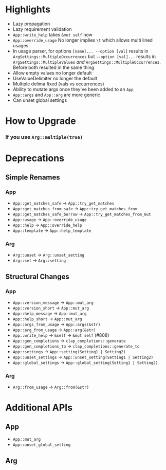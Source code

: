 # Highlights

* Lazy propagation
* Lazy requirement validation
* `App::write_help` takes `&mut self` now
* `App::override_usage` No longer implies `\t` which allows multi lined usages
* In usage parser, for options `[name]... --option [val]` results in `ArgSettings::MultipleOccurrences` but `--option [val]...` results in `ArgSettings::MultipleValues` *and* `ArgSettings::MultipleOccurrences`. Before both resulted in the same thing
* Allow empty values no longer default
* UseValueDelimiter no longer the default
* Multiple delima fixed (vals vs occurrences)
* Ability to mutate args once they've been added to an `App`
* `App::args` and `App::arg` are more generic
* Can unset global settings

# How to Upgrade

### If you use `Arg::multiple(true)`


# Deprecations

## Simple Renames

### App

- `App::get_matches_safe` -> `App::try_get_matches` 
- `App::get_matches_from_safe` -> `App::try_get_matches_from` 
- `App::get_matches_safe_borrow` -> `App::try_get_matches_from_mut` 
- `App::usage` -> `App::override_usage` 
- `App::help` -> `App::override_help`
- `App::template` -> `App::help_template`

### Arg

- `Arg::unset` -> `Arg::unset_setting` 
- `Arg::set` -> `Arg::setting` 


## Structural Changes

### App

- `App::version_message` -> `App::mut_arg`
- `App::version_short` -> `App::mut_arg`
- `App::help_message` -> `App::mut_arg`
- `App::help_short` -> `App::mut_arg`
- `App::args_from_usage` -> `App::args(&str)`
- `App::arg_from_usage` -> `App::arg(&str)`
- `App::write_help` -> `&self` -> `&mut self` (#808)
- `App::gen_completions` -> `clap_completions::generate`
- `App::gen_completions_to` -> `clap_completions::generate_to`
- `App::settings` -> `App::setting(Setting1 | Setting2)`
- `App::unset_settings` -> `App::unset_setting(Setting1 | Setting2)`
- `App::global_settings` -> `App::global_setting(Setting1 | Setting2)`

### Arg

- `Arg::from_usage` -> `Arg::from(&str)` 

# Additional APIs

## App

* `App::mut_arg`
* `App::unset_global_setting`

## Arg

